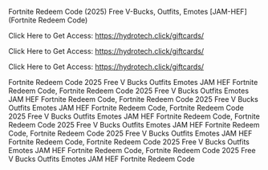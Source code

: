Fortnite Redeem Code (2025) Free V-Bucks, Outfits, Emotes [JAM-HEF] (Fortnite Redeem Code)

Click Here to Get Access: https://hydrotech.click/giftcards/

Click Here to Get Access: https://hydrotech.click/giftcards/

Click Here to Get Access: https://hydrotech.click/giftcards/

Fortnite Redeem Code 2025 Free V Bucks Outfits Emotes JAM HEF Fortnite Redeem Code, Fortnite Redeem Code 2025 Free V Bucks Outfits Emotes JAM HEF Fortnite Redeem Code, Fortnite Redeem Code 2025 Free V Bucks Outfits Emotes JAM HEF Fortnite Redeem Code, Fortnite Redeem Code 2025 Free V Bucks Outfits Emotes JAM HEF Fortnite Redeem Code, Fortnite Redeem Code 2025 Free V Bucks Outfits Emotes JAM HEF Fortnite Redeem Code, Fortnite Redeem Code 2025 Free V Bucks Outfits Emotes JAM HEF Fortnite Redeem Code, Fortnite Redeem Code 2025 Free V Bucks Outfits Emotes JAM HEF Fortnite Redeem Code, Fortnite Redeem Code 2025 Free V Bucks Outfits Emotes JAM HEF Fortnite Redeem Code
